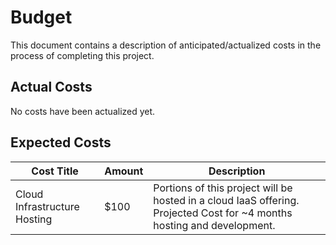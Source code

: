 # Budget
This document contains a description of anticipated/actualized costs in the process of completing this project.

## Actual Costs
No costs have been actualized yet.

## Expected Costs

| Cost Title | Amount | Description |
| ---------- | ------ | ----------- |
| Cloud Infrastructure Hosting | $100 | Portions of this project will be hosted in a cloud IaaS offering. Projected Cost for ~4 months hosting and development.  |

